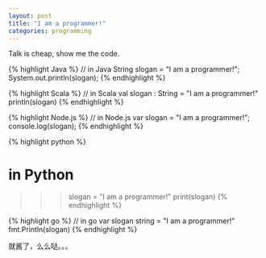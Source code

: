 ```yaml
---
layout: post
title: "I am a programmer!"
categories: programming
---
```

Talk is cheap, show me the code.

{% highlight Java %}
// in Java
String slogan = "I am a programmer!";
System.out.println(slogan);
{% endhighlight %}

{% highlight Scala %}
// in Scala
val slogan : String = "I am a programmer!"
println(slogan)
{% endhighlight %}

{% highlight Node.js %}
// in Node.js
var slogan = "I am a programmer!";
console.log(slogan);
{% endhighlight %}

{% highlight python %}
# in Python
>>> slogan = "I am a programmer!"
>>> print(slogan)
{% endhighlight %}

{% highlight go %}
// in go
var slogan string = "I am a programmer!"
fmt.Println(slogan)
{% endhighlight %}

就酱了，么么哒。。。
